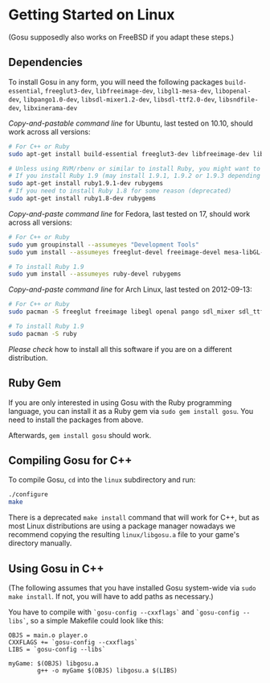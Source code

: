# Getting Started on Linux

(Gosu supposedly also works on FreeBSD if you adapt these steps.)

## Dependencies

To install Gosu in any form, you will need the following packages `build-essential`, `freeglut3-dev`, `libfreeimage-dev`, `libgl1-mesa-dev`, `libopenal-dev`, `libpango1.0-dev`, `libsdl-mixer1.2-dev`, `libsdl-ttf2.0-dev`, `libsndfile-dev`, `libxinerama-dev`

*Copy-and-pastable command line* for Ubuntu, last tested on 10.10, should work across all versions:

```bash
# For C++ or Ruby
sudo apt-get install build-essential freeglut3-dev libfreeimage-dev libgl1-mesa-dev libopenal-dev libpango1.0-dev libsdl-mixer1.2-dev libsdl-ttf2.0-dev libsndfile-dev libxinerama-dev

# Unless using RVM/rbenv or similar to install Ruby, you might want to install system Ruby:
# If you install Ruby 1.9 (may install 1.9.1, 1.9.2 or 1.9.3 depending on your distro).
sudo apt-get install ruby1.9.1-dev rubygems
# If you need to install Ruby 1.8 for some reason (deprecated)
sudo apt-get install ruby1.8-dev rubygems

```

*Copy-and-paste command line* for Fedora, last tested on 17, should work across all versions:

```bash
# For C++ or Ruby
sudo yum groupinstall --assumeyes "Development Tools"
sudo yum install --assumeyes freeglut-devel freeimage-devel mesa-libGL-devel openal-devel pango-devel SDL_mixer-devel SDL_ttf-devel libsndfile-devel libXinerama-devel

# To install Ruby 1.9
sudo yum install --assumeyes ruby-devel rubygems
```

*Copy-and-paste command line* for Arch Linux, last tested on 2012-09-13:

```bash
# For C++ or Ruby
sudo pacman -S freeglut freeimage libegl openal pango sdl_mixer sdl_ttf libsndfile libxinerama

# To install Ruby 1.9
sudo pacman -S ruby
```

*Please check* how to install all this software if you are on a different distribution.

## Ruby Gem

If you are only interested in using Gosu with the Ruby programming language, you can install it as a Ruby gem via `sudo gem install gosu`. You need to install the packages from above.

Afterwards, `gem install gosu` should work.

## Compiling Gosu for C++

To compile Gosu, `cd` into the `linux` subdirectory and run:

```bash
./configure
make
```

There is a deprecated `make install` command that will work for C++, but as most Linux distributions are using a package manager nowadays we recommend copying the resulting `linux/libgosu.a` file to your game's directory manually.

## Using Gosu in C++

(The following assumes that you have installed Gosu system-wide via `sudo make install`. If not, you will have to add paths as necessary.)

You have to compile with `` `gosu-config --cxxflags` `` and `` `gosu-config --libs` ``, so a simple Makefile could look like this:

```make
OBJS = main.o player.o
CXXFLAGS += `gosu-config --cxxflags`
LIBS = `gosu-config --libs`

myGame: $(OBJS) libgosu.a
        g++ -o myGame $(OBJS) libgosu.a $(LIBS)
```
